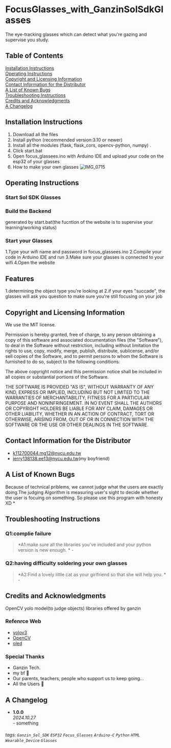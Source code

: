 # FocusGlasses_with_GanzinSolSdkGlasses
The eye-tracking glasses which can detect what you're gazing and supervise you study.

## Table of Contents

[Installation Instructions](#installation-instructions)<br/>
[Operating Instructions](#operating-instructions)<br/>
[Copyright and Licensing Information](#copyright-and-licensing-information)<br/>
[Contact Information for the Distributor](#contact-information-for-the-distributor)<br/>
[A List of Known Bugs](#a-list-of-known-bugs)<br/>
[Troubleshooting Instructions](#troubleshooting-instructions)<br/>
[Credits and Acknowledgments](#credits-and-acknowledgments)<br/>
[A Changelog](#a-changelog)

## Installation Instructions 

1. Download all the files
2. Install python (recommended version:3.10 or newer)
3. Install all the modules (flask, flask_cors, opencv-python, numpy)
. 
4. Click start.bat
5. Open focus_glassees.ino with Arduino IDE and upload your code on the esp32 of your glasses
6. How to make your own glasses
  ![IMG_0715](https://github.com/user-attachments/assets/704c1eea-bc33-4c9d-bef5-c8b8d7cf9e2f)

## Operating Instructions
### Start Sol SDK Glasses

### Build the Backend
generated by start.bat(the fucntion of the website is to supervise your learning/working status)

### Start your Glasses
1.Type your wifi name and password in focus_glassees.ino 
2.Compile your code in Arduino IDE and run
3.Make sure your glasses is connected to your wifi
4.Open the website 


## Features
1.determining the object type you're looking at
2.if your eyes "succade", the glasses will ask you question to make sure you're still focusing on your job  
### 


## Copyright and Licensing Information

We use the MIT license.

Permission is hereby granted, free of charge, to any person obtaining a copy of this software and associated documentation files (the "Software"), to deal in the Software without restriction, including without limitation the rights to use, copy, modify, merge, publish, distribute, sublicense, and/or sell copies of the Software, and to permit persons to whom the Software is furnished to do so, subject to the following conditions:

The above copyright notice and this permission notice shall be included in all copies or substantial portions of the Software.

THE SOFTWARE IS PROVIDED "AS IS", WITHOUT WARRANTY OF ANY KIND, EXPRESS OR IMPLIED, INCLUDING BUT NOT LIMITED TO THE WARRANTIES OF MERCHANTABILITY, FITNESS FOR A PARTICULAR PURPOSE AND NONINFRINGEMENT. IN NO EVENT SHALL THE AUTHORS OR COPYRIGHT HOLDERS BE LIABLE FOR ANY CLAIM, DAMAGES OR OTHER LIABILITY, WHETHER IN AN ACTION OF CONTRACT, TORT OR OTHERWISE, ARISING FROM, OUT OF OR IN CONNECTION WITH THE SOFTWARE OR THE USE OR OTHER DEALINGS IN THE SOFTWARE.

## Contact Information for the Distributor
* k112700044.mg12@nycu.edu.tw
* jerry138138.ee13@nycu.edu.tw(my boyfriend)


## A List of Known Bugs
Because of technical priblems, we cannot judge what the users are exactly doing.The judging Algorithm is measuring user's sight to decide whether the user is focuing on something.
So please use this program with honesty XD
* 

## Troubleshooting Instructions



### Q1:complie failure
> *A1:make sure all the libraries you've included and your python version is new enough. * 
\-
### Q2:having difficulty soldering your own glasses
> *A2:Find a lovely little cat as your girlfriend so that she will help you. * 
\-

## Credits and Acknowledgments
OpenCV 
yolo model(to judge objects)
libraries offered by ganzin
### Refenrce Web
* [yolov3](https://github.com/ultralytics/yolov3)
* [OpenCV]([https://github.com/ultralytics/yolov3](https://opencv.org/))
* [oled](https://github.com/ThingPulse/esp8266-oled-ssd1306)


### Special Thanks
* Ganzin Tech.
* my bf :sparkling_heart:
* Our parents, teachers, people who support us to keep going...
* All the Users :sparkling_heart:


## A Changelog

* **1.0.0**<br/>
*2024.10.27*<br/>
\- something<br/>

###### tags: `Ganzin_Sol_SDK` `ESP32` `Focus_Glasses` `Arduino-C` `Python` `HTML` `Wearable_Device` `Glasses`
